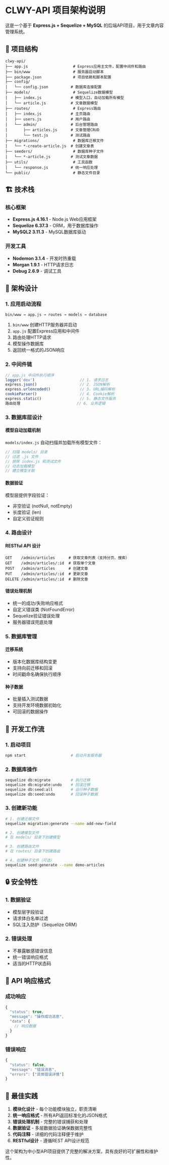 # CLWY-API 项目架构说明

这是一个基于 **Express.js + Sequelize + MySQL** 的后端API项目，用于文章内容管理系统。

## 📁 项目结构

```
clwy-api/
├── app.js                    # Express应用主文件，配置中间件和路由
├── bin/www                   # 服务器启动脚本
├── package.json              # 项目依赖和脚本配置
├── config/
│   └── config.json          # 数据库连接配置
├── models/                   # Sequelize数据模型
│   ├── index.js             # 模型入口，自动加载所有模型
│   └── article.js           # 文章数据模型
├── routes/                   # Express路由
│   ├── index.js             # 主页路由
│   ├── users.js             # 用户路由
│   └── admin/               # 后台管理路由
│       ├── articles.js      # 文章管理CRUD
│       └── test.js          # 测试路由
├── migrations/               # 数据库迁移文件
│   └── *-create-article.js  # 创建文章表
├── seeders/                  # 数据库种子文件
│   └── *-article.js         # 测试文章数据
├── utils/                    # 工具函数
│   └── response.js          # 统一响应处理
└── public/                   # 静态文件目录
```

## 🏗️ 技术栈

### 核心框架
- **Express.js 4.16.1** - Node.js Web应用框架
- **Sequelize 6.37.3** - ORM，用于数据库操作
- **MySQL2 3.11.3** - MySQL数据库驱动

### 开发工具
- **Nodemon 3.1.4** - 开发时热重载
- **Morgan 1.9.1** - HTTP请求日志
- **Debug 2.6.9** - 调试工具

## 🔧 架构设计

### 1. 应用启动流程
```
bin/www → app.js → routes → models → database
```

1. `bin/www` 创建HTTP服务器并启动
2. `app.js` 配置Express应用和中间件
3. 路由处理HTTP请求
4. 模型操作数据库
5. 返回统一格式的JSON响应

### 2. 中间件链
```javascript
// app.js 中间件执行顺序
logger('dev')                    // 1. 请求日志
express.json()                   // 2. JSON解析
express.urlencoded()             // 3. URL编码解析
cookieParser()                   // 4. Cookie解析
express.static()                 // 5. 静态文件服务
路由处理                         // 6. 业务逻辑
```

### 3. 数据库层设计

#### 模型自动加载机制
`models/index.js` 自动扫描并加载所有模型文件：
```javascript
// 扫描 models/ 目录
// 过滤 .js 文件
// 排除 index.js 和测试文件
// 动态加载模型
// 建立模型关联
```

#### 数据验证
模型层提供字段验证：
- 非空验证 (notNull, notEmpty)
- 长度验证 (len)
- 自定义验证规则

### 4. 路由设计

#### RESTful API 设计
```
GET    /admin/articles      # 获取文章列表（支持分页、搜索）
GET    /admin/articles/:id  # 获取单个文章
POST   /admin/articles      # 创建文章
PUT    /admin/articles/:id  # 更新文章
DELETE /admin/articles/:id  # 删除文章
```

#### 错误处理机制
- 统一的成功/失败响应格式
- 自定义错误类 (NotFoundError)
- Sequelize验证错误处理
- 服务器错误兜底处理

### 5. 数据库管理

#### 迁移系统
- 版本化数据库结构变更
- 支持向前迁移和回滚
- 时间戳命名确保执行顺序

#### 种子数据
- 批量插入测试数据
- 支持开发环境数据初始化
- 可回滚的数据操作

## 🚀 开发工作流

### 1. 启动项目
```bash
npm start                    # 启动开发服务器
```

### 2. 数据库操作
```bash
sequelize db:migrate         # 执行迁移
sequelize db:migrate:undo    # 回滚迁移
sequelize db:seed:all        # 运行种子数据
sequelize db:seed:undo       # 回滚种子数据
```

### 3. 创建新功能
```bash
# 1. 创建迁移文件
sequelize migration:generate --name add-new-field

# 2. 创建模型文件
# 在 models/ 目录下创建模型

# 3. 创建路由文件
# 在 routes/ 目录下创建路由

# 4. 创建种子文件（可选）
sequelize seed:generate --name demo-articles
```

## 🔒 安全特性

### 1. 数据验证
- 模型层字段验证
- 请求体白名单过滤
- SQL注入防护（Sequelize ORM）

### 2. 错误处理
- 不暴露敏感错误信息
- 统一错误响应格式
- 适当的HTTP状态码

## 📝 API 响应格式

### 成功响应
```javascript
{
  "status": true,
  "message": "操作成功消息",
  "data": {
    // 响应数据
  }
}
```

### 错误响应
```javascript
{
  "status": false,
  "message": "错误消息",
  "errors": ["具体错误详情"]
}
```

## 🎯 最佳实践

1. **模块化设计** - 每个功能模块独立，职责清晰
2. **统一响应格式** - 所有API返回标准化的JSON格式
3. **错误处理机制** - 完整的错误捕获和处理
4. **数据验证** - 多层数据验证确保数据完整性
5. **代码注释** - 详细的代码注释便于维护
6. **RESTful设计** - 遵循REST API设计规范

这个架构为中小型API项目提供了完整的解决方案，具有良好的可扩展性和维护性。 